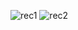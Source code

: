 ![rec1](https://github.com/user-attachments/assets/74994131-a562-4abe-98ff-b869e2f3ca17)
![rec2](https://github.com/user-attachments/assets/2e11eb65-95e6-40d3-9861-636c34c71b99)
